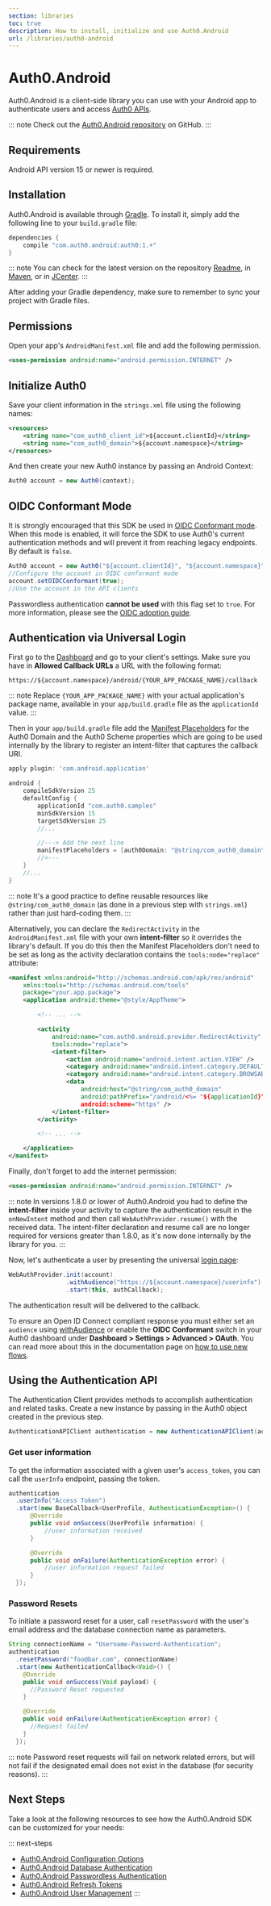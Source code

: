 ```yaml
---
section: libraries
toc: true
description: How to install, initialize and use Auth0.Android
url: /libraries/auth0-android
---
```

# Auth0.Android

Auth0.Android is a client-side library you can use with your Android app to authenticate users and access [Auth0 APIs](/api/info).

::: note
Check out the [Auth0.Android repository](https://github.com/auth0/Auth0.Android) on GitHub.
:::

## Requirements

Android API version 15 or newer is required.

## Installation

Auth0.Android is available through [Gradle](https://gradle.org/). To install it, simply add the following line to your `build.gradle` file:

```gradle
dependencies {
    compile "com.auth0.android:auth0:1.+"
}
```

::: note
You can check for the latest version on the repository [Readme](https://github.com/auth0/auth0.android#installation), in [Maven](http://search.maven.org/#search%7Cga%7C1%7Ca%3A%22auth0%22%20g%3A%22com.auth0.android%22), or in [JCenter](https://bintray.com/auth0/android/auth0).
:::

After adding your Gradle dependency, make sure to remember to sync your project with Gradle files.

## Permissions

Open your app's `AndroidManifest.xml` file and add the following permission.

```xml
<uses-permission android:name="android.permission.INTERNET" />
```

## Initialize Auth0

Save your client information in the `strings.xml` file using the following names:

```xml
<resources>
    <string name="com_auth0_client_id">${account.clientId}</string>
    <string name="com_auth0_domain">${account.namespace}</string>
</resources>

```

And then create your new Auth0 instance by passing an Android Context:

```java
Auth0 account = new Auth0(context);
```

## OIDC Conformant Mode

It is strongly encouraged that this SDK be used in [OIDC Conformant mode](/api-auth/intro). When this mode is enabled, it will force the SDK to use Auth0's current authentication methods and will prevent it from reaching legacy endpoints. By default is `false`.

```java
Auth0 account = new Auth0("${account.clientId}", "${account.namespace}");
//Configure the account in OIDC conformant mode
account.setOIDCConformant(true);
//Use the account in the API clients
```

Passwordless authentication **cannot be used** with this flag set to `true`. For more information, please see the [OIDC adoption guide](/api-auth/tutorials/adoption).

## Authentication via Universal Login

First go to the [Dashboard](${manage_url}/#/clients) and go to your client's settings. Make sure you have in **Allowed Callback URLs** a URL with the following format:

```
https://${account.namespace}/android/{YOUR_APP_PACKAGE_NAME}/callback
```

::: note
Replace `{YOUR_APP_PACKAGE_NAME}` with your actual application's package name, available in your `app/build.gradle` file as the `applicationId` value.
:::

Then in your `app/build.gradle` file add the [Manifest Placeholders](https://developer.android.com/studio/build/manifest-build-variables.html) for the Auth0 Domain and the Auth0 Scheme properties which are going to be used internally by the library to register an intent-filter that captures the callback URI.

```groovy
apply plugin: 'com.android.application'

android {
    compileSdkVersion 25
    defaultConfig {
        applicationId "com.auth0.samples"
        minSdkVersion 15
        targetSdkVersion 25
        //...

        //---> Add the next line
        manifestPlaceholders = [auth0Domain: "@string/com_auth0_domain", auth0Scheme: "https"]
        //<---
    }
    //...
}
```

::: note
It's a good practice to define reusable resources like `@string/com_auth0_domain` (as done in a previous step with `strings.xml`) rather than just hard-coding them.
:::

Alternatively, you can declare the `RedirectActivity` in the `AndroidManifest.xml` file with your own **intent-filter** so it overrides the library's default. If you do this then the Manifest Placeholders don't need to be set as long as the activity declaration contains the `tools:node="replace"` attribute:

```xml
<manifest xmlns:android="http://schemas.android.com/apk/res/android"
    xmlns:tools="http://schemas.android.com/tools"
    package="your.app.package">
    <application android:theme="@style/AppTheme">

        <!-- ... -->

        <activity
            android:name="com.auth0.android.provider.RedirectActivity"
            tools:node="replace">
            <intent-filter>
                <action android:name="android.intent.action.VIEW" />
                <category android:name="android.intent.category.DEFAULT" />
                <category android:name="android.intent.category.BROWSABLE" />
                <data
                    android:host="@string/com_auth0_domain"
                    android:pathPrefix="/android/<%= "${applicationId}" %>/callback"
                    android:scheme="https" />
            </intent-filter>
        </activity>

        <!-- ... -->

    </application>
</manifest>
```

Finally, don't forget to add the internet permission:

```xml
<uses-permission android:name="android.permission.INTERNET" />
```

::: note
In versions 1.8.0 or lower of Auth0.Android you had to define the **intent-filter** inside your activity to capture the authentication result in the `onNewIntent` method and then call `WebAuthProvider.resume()` with the received data. The intent-filter declaration and resume call are no longer required for versions greater than 1.8.0, as it's now done internally by the library for you.
:::

Now, let's authenticate a user by presenting the universal [login page](hosted-pages/login):

```java
WebAuthProvider.init(account)
                .withAudience("https://${account.namespace}/userinfo")
                .start(this, authCallback);
```

The authentication result will be delivered to the callback.

To ensure an Open ID Connect compliant response you must either set an `audience` using [withAudience](/libraries/auth0-android/configuration#withAudience) or enable the **OIDC Conformant** switch in your Auth0 dashboard under **Dashboard > Settings > Advanced > OAuth**. You can read more about this in the documentation page on [how to use new flows](/api-auth/intro#how-to-use-the-new-flows).

## Using the Authentication API

The Authentication Client provides methods to accomplish authentication and related tasks. Create a new instance by passing in the Auth0 object created in the previous step.

```java
AuthenticationAPIClient authentication = new AuthenticationAPIClient(account);
```

### Get user information

To get the information associated with a given user's `access_token`, you can call the `userInfo` endpoint, passing the token.

```java
authentication
  .userInfo("Access Token")
  .start(new BaseCallback<UserProfile, AuthenticationException>() {
      @Override
      public void onSuccess(UserProfile information) {
          //user information received
      }

      @Override
      public void onFailure(AuthenticationException error) {
          //user information request failed
      }
  });
```

### Password Resets

To initiate a password reset for a user, call `resetPassword` with the user's email address and the database connection name as parameters.

```java
String connectionName = "Username-Password-Authentication";
authentication
  .resetPassword("foo@bar.com", connectionName)
  .start(new AuthenticationCallback<Void>() {
    @Override
    public void onSuccess(Void payload) {
      //Password Reset requested
    }

    @Override
    public void onFailure(AuthenticationException error) {
      //Request failed
    }
  });
```

::: note
Password reset requests will fail on network related errors, but will not fail if the designated email does not exist in the database (for security reasons).
:::

## Next Steps

Take a look at the following resources to see how the Auth0.Android SDK can be customized for your needs:

::: next-steps
* [Auth0.Android Configuration Options](/libraries/auth0-android/configuration)
* [Auth0.Android Database Authentication](/libraries/auth0-android/database-authentication)
* [Auth0.Android Passwordless Authentication](/libraries/auth0-android/passwordless)
* [Auth0.Android Refresh Tokens](/libraries/auth0-android/save-and-refresh-tokens)
* [Auth0.Android User Management](/libraries/auth0-android/user-management)
:::